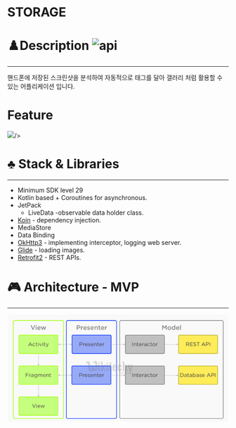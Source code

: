 # STORAGE




# ♟️Description <img alt="api" src="https://img.shields.io/badge/API-29%2B-green?logo=android"/>

---

핸드폰에 저장된 스크린샷을 분석하여 자동적으로 태그를 달아 갤러리 처럼 활용할 수 있는 어플리케이션 입니다.

# Feature
<img src="https://user-images.githubusercontent.com/45057493/103974271-dc7bdc00-51b4-11eb-8608-3ce65d9c19be.gif" width="50%">/>

# ♣️ Stack & Libraries

---

- Minimum SDK level 29
- Kotlin based + Coroutines for asynchronous.
- JetPack
    - LiveData -observable data holder class.
- [Koin](https://github.com/InsertKoinIO/koin) - dependency injection.
- MediaStore
- Data Binding
- [OkHttp3](https://github.com/square/okhttp) - implementing interceptor, logging web server.
- [Glide](https://github.com/bumptech/glide) - loading images.
- [Retrofit2](https://github.com/square/retrofit) - REST APIs.

# 🎮 Architecture - MVP

---

![STORAGE%20f3c947e0797e40d09c6014b2f28381ec/mvp.png](STORAGE%20f3c947e0797e40d09c6014b2f28381ec/mvp.png)
